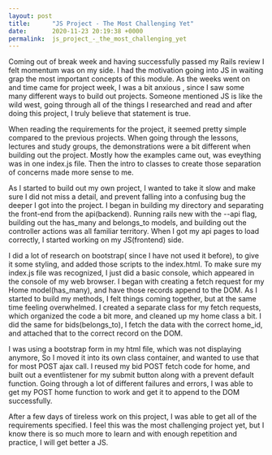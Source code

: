 ```yaml
---
layout: post
title:      "JS Project - The Most Challenging Yet"
date:       2020-11-23 20:19:38 +0000
permalink:  js_project_-_the_most_challenging_yet
---
```



Coming out of break week and having successfully passed my Rails review I felt momentum was on my side. I had the motivation going into JS in waiting grap the most important concepts of this module. As the weeks went on and time came for project week, I was a bit anxious , since I saw some many different ways to build out projects. Someone mentioned JS is like the wild west, going through all of the things I researched and read and after doing this project, I truly believe that statement is true. 

When reading the requirements  for the project, it seemed pretty simple compared to the previous projects. When going through the lessons, lectures and study groups, the demonstrations were a bit different when building out the project. Mostly how the examples came out, was eveything was in one index.js file. Then the intro to classes to create those separation of concerns made more sense to me. 

As I started to build out my own project, I wanted to take it slow and make sure I did not miss a detail, and prevent falling into a confusing bug the deeper I got into the project. I began in building my directory and separating the front-end from the api(backend). Running rails new with the --api flag, building out the has_many and belongs_to models, and building out the controller actions was all familiar territory. When I got my api pages to load correctly, I started working on my JS(frontend) side. 

I did a lot of research on bootstrap( since I have not used it before), to give it some styling, and added those scripts to the index.html. To make sure my index.js file was recognized, I just did a basic console, which appeared in the console of my web browser. I began with creating a fetch request for my Home model(has_many), and have those records append to the DOM. As I started to build my methods, I felt things coming together, but at the same time feeling overwhelmed. I created a separate class for my fetch requests, which organized the code a bit more, and cleaned up my home class a bit. I did the same for bids(belongs_to), I fetch the data with the correct home_id, and attached that to the correct record on the DOM. 

I was using a bootstrap form in my html file, which was not displaying anymore, So I moved it into its own class container, and wanted to use that for most POST ajax call. I reused my bid POST fetch code for home, and built out a eventlistener for my submit button along with a prevent default function. Going through a lot of different failures and errors, I was able to get my POST home function to work and get it to append to the DOM successfully. 

After a few days of tireless work on this project, I was able to get all of the requirements specified. I feel this was the most challenging project yet, but I know there is so much more to learn and with enough repetition and practice, I will get better a JS. 
